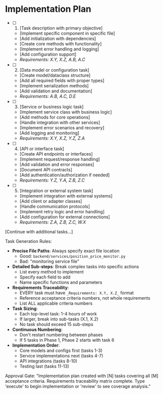 # Implementation Plan

- [ ] 1. [Task description with primary objective]
  - [Implement specific component in specific file]
  - [Add initialization with dependencies]
  - [Create core methods with functionality]
  - [Implement error handling and logging]
  - [Add configuration support]
  - _Requirements: X.Y, X.Z, A.B, A.C_

- [ ] 2. [Data model or configuration task]
  - [Create model/dataclass structure]
  - [Add all required fields with proper types]
  - [Implement serialization methods]
  - [Add validation and documentation]
  - _Requirements: A.B, A.C, D.E_

- [ ] 3. [Service or business logic task]
  - [Implement service class with business logic]
  - [Add methods for core operations]
  - [Handle integration with other services]
  - [Implement error scenarios and recovery]
  - [Add logging and monitoring]
  - _Requirements: X.Y, X.Z, Y.Z, Z.A_

- [ ] 4. [API or interface task]
  - [Create API endpoints or interfaces]
  - [Implement request/response handling]
  - [Add validation and error responses]
  - [Document API contracts]
  - [Add authentication/authorization if needed]
  - _Requirements: Y.Z, Y.A, Z.B, Z.C_

- [ ] 5. [Integration or external system task]
  - [Implement integration with external systems]
  - [Add client or adapter classes]
  - [Handle communication protocols]
  - [Implement retry logic and error handling]
  - [Add configuration for external connections]
  - _Requirements: Z.A, Z.B, Z.C, W.X_

[Continue with additional tasks...]

Task Generation Rules:
- **Precise File Paths**: Always specify exact file location
  - Good: `backend/services/position_price_monitor.py`
  - Bad: "monitoring service file"
- **Detailed Sub-steps**: Break complex tasks into specific actions
  - List every method to implement
  - Specify each field to add
  - Name specific functions and parameters
- **Requirements Traceability**:
  - EVERY task must have `_Requirements: X.Y, X.Z_` format
  - Reference acceptance criteria numbers, not whole requirements
  - List ALL applicable criteria numbers
- **Task Sizing**:
  - Each top-level task: 1-4 hours of work
  - If larger, break into sub-tasks (X.1, X.2)
  - No task should exceed 15 sub-steps
- **Continuous Numbering**:
  - Don't restart numbering between phases
  - If 5 tasks in Phase 1, Phase 2 starts with task 6
- **Implementation Order**:
  - Core models and configs first (tasks 1-3)
  - Service implementations next (tasks 4-7)
  - API integrations (tasks 8-10)
  - Testing last (tasks 11-13)

Approval Gate:
"Implementation plan created with [N] tasks covering all [M] acceptance criteria. Requirements traceability matrix complete. Type 'execute' to begin implementation or 'review' to see coverage analysis."